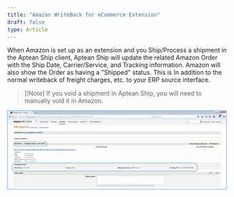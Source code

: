 ```yaml
---
title: "Amazon WriteBack for eCommerce Extension"
draft: false
type: Article
---
```


When Amazon is set up as an extension and you Ship/Process a shipment in the Aptean Ship client, Aptean Ship will update the related Amazon Order with the Ship Date, Carrier/Service, and Tracking information. Amazon will also show the Order as having a "Shipped" status. This is In addition to the normal writeback of freight charges, etc. to your ERP source interface.

>[!Note] If you void a shipment in Aptean Ship, you will need to manually void it in Amazon.

![](assets/images/shipping-software-ecommerce-ext-amazon-1-1.png)

